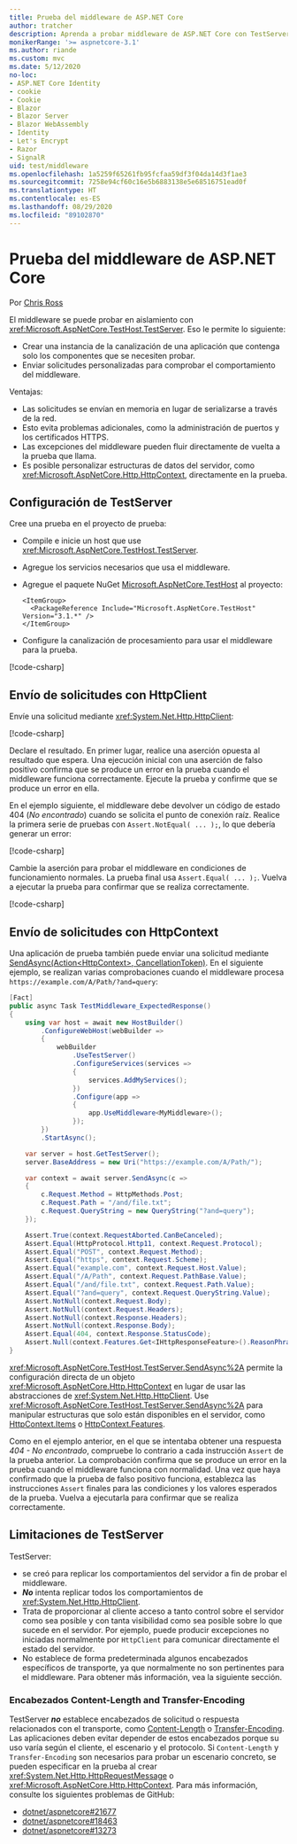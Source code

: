 ```yaml
---
title: Prueba del middleware de ASP.NET Core
author: tratcher
description: Aprenda a probar middleware de ASP.NET Core con TestServer.
monikerRange: '>= aspnetcore-3.1'
ms.author: riande
ms.custom: mvc
ms.date: 5/12/2020
no-loc:
- ASP.NET Core Identity
- cookie
- Cookie
- Blazor
- Blazor Server
- Blazor WebAssembly
- Identity
- Let's Encrypt
- Razor
- SignalR
uid: test/middleware
ms.openlocfilehash: 1a5259f65261fb95fcfaa59df3f04da14d3f1ae3
ms.sourcegitcommit: 7258e94cf60c16e5b6883138e5e68516751ead0f
ms.translationtype: HT
ms.contentlocale: es-ES
ms.lasthandoff: 08/29/2020
ms.locfileid: "89102870"
---
```

# <a name="test-aspnet-core-middleware"></a>Prueba del middleware de ASP.NET Core

Por [Chris Ross](https://github.com/Tratcher)

El middleware se puede probar en aislamiento con <xref:Microsoft.AspNetCore.TestHost.TestServer>. Eso le permite lo siguiente:

* Crear una instancia de la canalización de una aplicación que contenga solo los componentes que se necesiten probar.
* Enviar solicitudes personalizadas para comprobar el comportamiento del middleware.

Ventajas:

* Las solicitudes se envían en memoria en lugar de serializarse a través de la red.
* Esto evita problemas adicionales, como la administración de puertos y los certificados HTTPS.
* Las excepciones del middleware pueden fluir directamente de vuelta a la prueba que llama.
* Es posible personalizar estructuras de datos del servidor, como <xref:Microsoft.AspNetCore.Http.HttpContext>, directamente en la prueba.

## <a name="set-up-the-testserver"></a>Configuración de TestServer

Cree una prueba en el proyecto de prueba:

* Compile e inicie un host que use <xref:Microsoft.AspNetCore.TestHost.TestServer>.
* Agregue los servicios necesarios que usa el middleware.
* Agregue el paquete NuGet [Microsoft.AspNetCore.TestHost](https://www.nuget.org/packages/Microsoft.AspNetCore.TestHost/) al proyecto:
  
  ```dotnetcli
  <ItemGroup>
    <PackageReference Include="Microsoft.AspNetCore.TestHost" Version="3.1.*" />
  </ItemGroup>
  ```

* Configure la canalización de procesamiento para usar el middleware para la prueba.

[!code-csharp[](middleware/samples_snapshot/3.x/setup.cs?highlight=4-18)]

## <a name="send-requests-with-httpclient"></a>Envío de solicitudes con HttpClient

Envíe una solicitud mediante <xref:System.Net.Http.HttpClient>:

[!code-csharp[](middleware/samples_snapshot/3.x/request.cs?highlight=20)]

Declare el resultado. En primer lugar, realice una aserción opuesta al resultado que espera. Una ejecución inicial con una aserción de falso positivo confirma que se produce un error en la prueba cuando el middleware funciona correctamente. Ejecute la prueba y confirme que se produce un error en ella.

En el ejemplo siguiente, el middleware debe devolver un código de estado 404 (*No encontrado*) cuando se solicita el punto de conexión raíz. Realice la primera serie de pruebas con `Assert.NotEqual( ... );`, lo que debería generar un error:

[!code-csharp[](middleware/samples_snapshot/3.x/false-failure-check.cs?highlight=22)]

Cambie la aserción para probar el middleware en condiciones de funcionamiento normales. La prueba final usa `Assert.Equal( ... );`. Vuelva a ejecutar la prueba para confirmar que se realiza correctamente.

[!code-csharp[](middleware/samples_snapshot/3.x/final-test.cs?highlight=22)]

## <a name="send-requests-with-httpcontext"></a>Envío de solicitudes con HttpContext

Una aplicación de prueba también puede enviar una solicitud mediante [SendAsync(Action\<HttpContext>, CancellationToken)](xref:Microsoft.AspNetCore.TestHost.TestServer.SendAsync%2A). En el siguiente ejemplo, se realizan varias comprobaciones cuando el middleware procesa `https://example.com/A/Path/?and=query`:

```csharp
[Fact]
public async Task TestMiddleware_ExpectedResponse()
{
    using var host = await new HostBuilder()
        .ConfigureWebHost(webBuilder =>
        {
            webBuilder
                .UseTestServer()
                .ConfigureServices(services =>
                {
                    services.AddMyServices();
                })
                .Configure(app =>
                {
                    app.UseMiddleware<MyMiddleware>();
                });
        })
        .StartAsync();

    var server = host.GetTestServer();
    server.BaseAddress = new Uri("https://example.com/A/Path/");

    var context = await server.SendAsync(c =>
    {
        c.Request.Method = HttpMethods.Post;
        c.Request.Path = "/and/file.txt";
        c.Request.QueryString = new QueryString("?and=query");
    });

    Assert.True(context.RequestAborted.CanBeCanceled);
    Assert.Equal(HttpProtocol.Http11, context.Request.Protocol);
    Assert.Equal("POST", context.Request.Method);
    Assert.Equal("https", context.Request.Scheme);
    Assert.Equal("example.com", context.Request.Host.Value);
    Assert.Equal("/A/Path", context.Request.PathBase.Value);
    Assert.Equal("/and/file.txt", context.Request.Path.Value);
    Assert.Equal("?and=query", context.Request.QueryString.Value);
    Assert.NotNull(context.Request.Body);
    Assert.NotNull(context.Request.Headers);
    Assert.NotNull(context.Response.Headers);
    Assert.NotNull(context.Response.Body);
    Assert.Equal(404, context.Response.StatusCode);
    Assert.Null(context.Features.Get<IHttpResponseFeature>().ReasonPhrase);
}
```

<xref:Microsoft.AspNetCore.TestHost.TestServer.SendAsync%2A> permite la configuración directa de un objeto <xref:Microsoft.AspNetCore.Http.HttpContext> en lugar de usar las abstracciones de <xref:System.Net.Http.HttpClient>. Use <xref:Microsoft.AspNetCore.TestHost.TestServer.SendAsync%2A> para manipular estructuras que solo están disponibles en el servidor, como [HttpContext.Items](xref:Microsoft.AspNetCore.Http.HttpContext.Items) o [HttpContext.Features](xref:Microsoft.AspNetCore.Http.HttpContext.Features).

Como en el ejemplo anterior, en el que se intentaba obtener una respuesta *404 - No encontrado*, compruebe lo contrario a cada instrucción `Assert` de la prueba anterior. La comprobación confirma que se produce un error en la prueba cuando el middleware funciona con normalidad. Una vez que haya confirmado que la prueba de falso positivo funciona, establezca las instrucciones `Assert` finales para las condiciones y los valores esperados de la prueba. Vuelva a ejecutarla para confirmar que se realiza correctamente.

## <a name="testserver-limitations"></a>Limitaciones de TestServer

TestServer:

* se creó para replicar los comportamientos del servidor a fin de probar el middleware.
* ***No*** intenta replicar todos los comportamientos de <xref:System.Net.Http.HttpClient>.
* Trata de proporcionar al cliente acceso a tanto control sobre el servidor como sea posible y con tanta visibilidad como sea posible sobre lo que sucede en el servidor. Por ejemplo, puede producir excepciones no iniciadas normalmente por `HttpClient` para comunicar directamente el estado del servidor.
* No establece de forma predeterminada algunos encabezados específicos de transporte, ya que normalmente no son pertinentes para el middleware. Para obtener más información, vea la siguiente sección.

### <a name="content-length-and-transfer-encoding-headers"></a>Encabezados Content-Length and Transfer-Encoding

TestServer ***no*** establece encabezados de solicitud o respuesta relacionados con el transporte, como [Content-Length](https://developer.mozilla.org/docs/Web/HTTP/Headers/Content-Length) o [Transfer-Encoding](https://developer.mozilla.org/docs/Web/HTTP/Headers/Transfer-Encoding). Las aplicaciones deben evitar depender de estos encabezados porque su uso varía según el cliente, el escenario y el protocolo. Si `Content-Length` y `Transfer-Encoding` son necesarios para probar un escenario concreto, se pueden especificar en la prueba al crear <xref:System.Net.Http.HttpRequestMessage> o <xref:Microsoft.AspNetCore.Http.HttpContext>. Para más información, consulte los siguientes problemas de GitHub:

* [dotnet/aspnetcore#21677](https://github.com/dotnet/aspnetcore/issues/21677)
* [dotnet/aspnetcore#18463](https://github.com/dotnet/aspnetcore/issues/18463)
* [dotnet/aspnetcore#13273](https://github.com/dotnet/aspnetcore/issues/13273)
